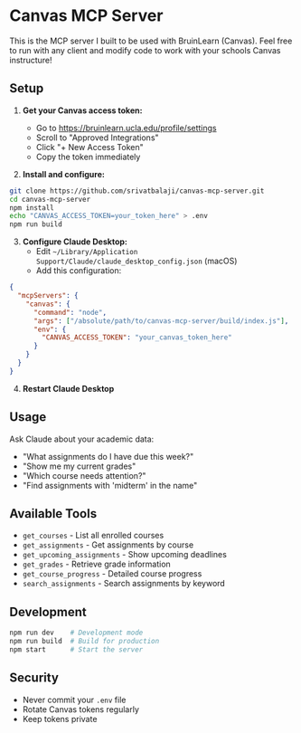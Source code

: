 # Canvas MCP Server

This is the MCP server I built to be used with BruinLearn (Canvas). Feel free to run with any client and modify code to work with your schools Canvas instructure!

## Setup

1. **Get your Canvas access token:**
   - Go to https://bruinlearn.ucla.edu/profile/settings
   - Scroll to "Approved Integrations" 
   - Click "+ New Access Token"
   - Copy the token immediately

2. **Install and configure:**
```bash
git clone https://github.com/srivatbalaji/canvas-mcp-server.git
cd canvas-mcp-server
npm install
echo "CANVAS_ACCESS_TOKEN=your_token_here" > .env
npm run build
```

3. **Configure Claude Desktop:**
   - Edit `~/Library/Application Support/Claude/claude_desktop_config.json` (macOS)
   - Add this configuration:
```json
{
  "mcpServers": {
    "canvas": {
      "command": "node",
      "args": ["/absolute/path/to/canvas-mcp-server/build/index.js"],
      "env": {
        "CANVAS_ACCESS_TOKEN": "your_canvas_token_here"
      }
    }
  }
}
```

4. **Restart Claude Desktop**

## Usage

Ask Claude about your academic data:
- "What assignments do I have due this week?"
- "Show me my current grades"
- "Which course needs attention?"
- "Find assignments with 'midterm' in the name"

## Available Tools

- `get_courses` - List all enrolled courses
- `get_assignments` - Get assignments by course
- `get_upcoming_assignments` - Show upcoming deadlines  
- `get_grades` - Retrieve grade information
- `get_course_progress` - Detailed course progress
- `search_assignments` - Search assignments by keyword

## Development

```bash
npm run dev    # Development mode
npm run build  # Build for production
npm start      # Start the server
```

## Security

- Never commit your `.env` file
- Rotate Canvas tokens regularly
- Keep tokens private